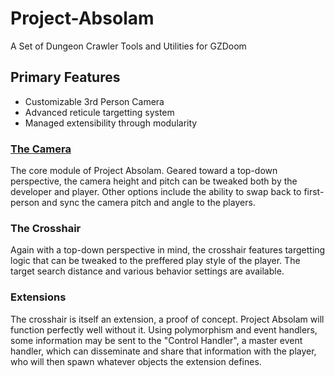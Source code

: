 # Project-Absolam
A Set of Dungeon Crawler Tools and Utilities for GZDoom

## Primary Features
- Customizable 3rd Person Camera
- Advanced reticule targetting system
- Managed extensibility through modularity

### [The Camera](https://github.com/Saican/Project-Absolam/tree/pa-cam "### The Camera")
The core module of Project Absolam.  Geared toward a top-down perspective, the camera height and pitch can be tweaked both by the developer and player.  Other options include the ability to swap back to first-person and sync the camera pitch and angle to the players.

### The Crosshair
Again with a top-down perspective in mind, the crosshair features targetting logic that can be tweaked to the preffered play style of the player.  The target search distance and various behavior settings are available.

### Extensions
The crosshair is itself an extension, a proof of concept.  Project Absolam will function perfectly well without it.  Using polymorphism and event handlers, some information may be sent to the "Control Handler", a master event handler, which can disseminate and share that information with the player, who will then spawn whatever objects the extension defines.
